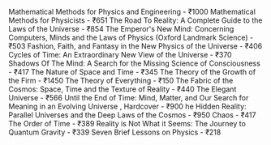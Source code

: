 Mathematical Methods for Physics and Engineering - ₹1000
Mathematical Methods for Physicists  - ₹651
The Road To Reality: A Complete Guide to the Laws of the Universe - ₹854
The Emperor's New Mind: Concerning Computers, Minds and the Laws of Physics (Oxford Landmark Science) - ₹503
Fashion, Faith, and Fantasy in the New Physics of the Universe - ₹406
Cycles of Time: An Extraordinary New View of the Universe - ₹370
Shadows Of The Mind: A Search for the Missing Science of Consciousness - ₹417
The Nature of Space and Time - ₹345
The Theory of the Growth of the Firm - ₹1450
The Theory of Everything - ₹150
The Fabric of the Cosmos: Space, Time and the Texture of Reality - ₹440
The Elegant Universe - ₹566
Until the End of Time: Mind, Matter, and Our Search for Meaning in an Evolving Universe , Hardcover - ₹900
he Hidden Reality: Parallel Universes and the Deep Laws of the Cosmos  - ₹950
Chaos - ₹417
The Order of Time  - ₹389
Reality is Not What it Seems: The Journey to Quantum Gravity - ₹339
Seven Brief Lessons on Physics - ₹218
